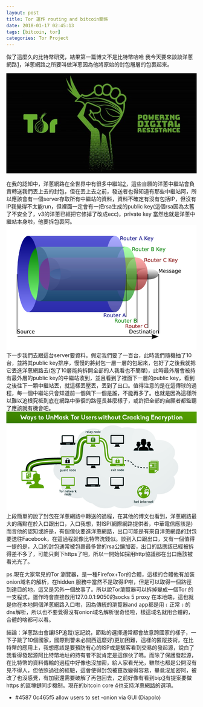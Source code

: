 ```yaml
---
layout: post
title: Tor 運作 routing and bitcoin關係
date: 2018-01-17 02:45:13
tags: [bitcoin, tor]
categories: Tor Project
---
```


做了這麼久的比特幣研究，結果第一篇博文不是比特幣哈哈
我今天要來談談洋蔥網路[1](https://www.torproject.org/)，洋蔥網路之所要叫做洋蔥因為他將原始的封包層層的包裹起來。

![](/image/tor1.jpg)

在我的認知中，洋蔥網路在全世界中有很多中繼站[2](https://atlas.torproject.org/)，這些自願的洋蔥中繼站會負責轉送我們丟上去的封包，但在丟上去之前，發送者也得知道有那些中繼站阿，所以應該會有一個server存取所有中繼站的資料，資料不確定有沒有包括IP，但沒有IP我覺得不太能run，但裡面一定會有一把rsa生成的public key(這個rsa因為太舊了不安全了，v3的洋蔥已經把它修掉了改成ecc)，private key 當然也就是洋蔥中繼站本身啦，他要拆包裹阿。
![](/image/tor2.png)
下一步我們去跟這台server要資料。假定我們要了一百台，此時我們隨機抽了10台，並將其public key排序，慢慢的將封包一層一層的包起來，包好了之後我就把它丟進洋蔥網路去(包了10層能夠拆開全部的人我看也不簡單)，此時最外層會被持有最外層的public key的中繼站收到，並且看到了裡面下一層的public key，看到之後往下一顆中繼站丟，就這樣丟壓丟，丟到了出口。值得注意的是在這傳球的過程，每一個中繼站只會知道前一個與下一個是誰，不能再多了。也就是因為這樣所以難以追根究柢到底在網路中徘徊的路徑長甚麼樣子，或許把全部的自願者都監聽了應該就有機會吧。
![](/image/tor3.png)
上段簡單的說了封包在洋蔥網路中轉送的過程，在其他的博文也看到，洋蔥網路最大的痛點在於入口跟出口，入口我想，對ISP(網際網路提供者，中華電信應該是)而言他的認知或許是，有個傢伙要進洋蔥網路，出口可能是有來自洋蔥網路的封包要送往Facebook，在這過程就像比特幣洗錢似。談到入口跟出口，又有一個值得一提的是，入口的封包通常被包裹最多曾的rsa公鑰加密，出口的話應該已經被拆得差不多了，可能只剩下https了吧，所以一開始如採用http協議那在出口應該被看光光了。

ps.現在大家常見的Tor 瀏覽器，是一種Firefox+Tor的合體，這樣的合體他有加裝onion域名的解析，在hidden 服務中當然不是取得IP啦，但是可以取得一個路徑到達目的地，這又是另外一個故事了。所以說Tor瀏覽器可以拆掉變成一個Tor 的一支程式，運作時會直接啟用127.0.0.1:9050的socks 5 proxy 在本地端，這也就是你在本地開個洋蔥網路入口啦，因為傳統的瀏覽器and app都是用﹝正常﹞的dns解析，所以也不要覺得沒有onion域名解析很奇怪啦，樣這域名就用合體的，合體的啥都可以看。

結論：洋蔥路由會讓ISP追蹤(忘記說，節點的選擇通常都會故意跨國家的樣子，一下子跳了10個國家，國際刑警未必關西這麼好)更加困難，這樣的匿蹤技術，在比特幣的應用上，我想應該是要預防有心的ISP或是駭客看到交易的發起源，說白了我看得發起源阿比特幣地址的持有者不就肯定是這傢伙了嗎。而除了保護發起源，在比特幣的資料傳輸的過程中好像也沒加密，給人家看光光，雖然也都是公開沒有見不得人，但依照過往的經驗，這會使得封包被竄改變得容易，畢竟沒加密阿，被改了也沒感覺，有加密還需要破解了再包回去，之前好像有看到bip[3](https://en.bitcoin.it/wiki/Bitcoin_Improvement_Proposals)有提案要做https 的區塊鏈同步機制。現在的bitcoin core [4](https://bitcoincore.org/en/releases/0.12.0/)也支持洋蔥網路的選項。

* #4587 0c465f5 allow users to set -onion via GUI (Diapolo)
